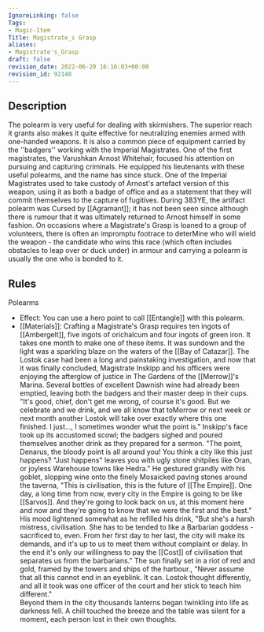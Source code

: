 ```yaml
---
IgnoreLinking: false
Tags:
- Magic-Item
Title: Magistrate_s Grasp
aliases:
- Magistrate's_Grasp
draft: false
revision_date: 2022-06-20 16:16:03+00:00
revision_id: 92148
---
```


## Description
The polearm is very useful for dealing with skirmishers. The superior reach it grants also makes it quite effective for neutralizing enemies armed with one-handed weapons. 
It is also a common piece of equipment carried by the ''badgers'' working with the Imperial Magistrates. One of the first magistrates, the Varushkan Arnost Whitehair, focused his attention on pursuing and capturing criminals. He equipped his lieutenants with these useful polearms, and the name has since stuck. One of the Imperial Magistrates used to take custody of Arnost's artefact version of this weapon, using it as both a badge of office and as a statement that they will commit themselves to the capture of fugitives. During 383YE, the artifact polearm was Cursed by [[Agramant]]; it has not been seen since although there is rumour that it was ultimately returned to Arnost himself in some fashion.
On occasions where a Magistrate's Grasp is loaned to a group of volunteers, there is often an impromptu footrace to deterMine who will wield the weapon - the candidate who wins this race (which often includes obstacles to leap over or duck under) in armour and carrying a polearm is usually the one who is bonded to it.
## Rules
Polearms
* Effect: You can use a hero point to call [[Entangle]] with this polearm.
* [[Materials]]: Crafting a Magistrate's Grasp requires ten ingots of [[Ambergelt]], five ingots of orichalcum and four ingots of green iron. It takes one month to make one of these items.
It was sundown and the light was a sparkling blaze on the waters of the [[Bay of Catazar]]. The Lostok case had been a long and painstaking investigation, and now that it was finally concluded, Magistrate Inskipp and his officers were enjoying the afterglow of justice in The Gardens of the [[Merrow]]'s Marina.  Several bottles of excellent Dawnish wine had already been emptied, leaving both the badgers and their master deep in their cups.
"It's good, chief, don't get me wrong, of course it's good. But we celebrate and we drink, and we all know that toMorrow or next week or next month another Lostok will take over exactly where this one finished. I just..., I sometimes wonder what the point is."
Inskipp's face took up its accustomed scowl; the badgers sighed and poured themselves another drink as they prepared for a sermon. "The point, Denarus, the bloody point is all around you! You think a city like this just happens?  "Just happens" leaves you with ugly stone shitpiles like Oran, or joyless Warehouse towns like Hedra."
He gestured grandly with his goblet, slopping wine onto the finely Mosaicked paving stones around the taverna, "This is civilisation, this is the future of [[The Empire]]. One day, a long time from now, every city in the Empire is going to be like [[Sarvos]]. And they're going to look back on us, at this moment here and now and they're going to know that we were the first and the best."
His mood lightened somewhat as he refilled his drink, "But she's a harsh mistress, civilisation.  She has to be tended to like a Barbarian goddess - sacrificed to, even. From her first day to her last, the city will make its demands, and it's up to us to meet them without complaint or delay.  In the end it's only our willingness to pay the [[Cost]] of civilisation that separates us from the barbarians."
The sun finally set in a riot of red and gold, framed by the towers and ships of the harbour.,
"Never assume that all this cannot end in an eyeblink. It can. Lostok thought differently, and all it took was one officer of the court and her stick to teach him different."    
Beyond them in the city thousands lanterns began twinkling into life as darkness fell. A chill touched the breeze and the table was silent for a moment, each person lost in their own thoughts.